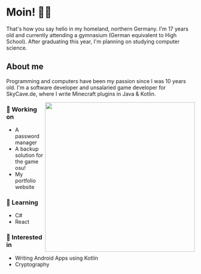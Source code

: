 # Moin! 👋🏻
That's how you say hello in my homeland, northern Germany. I'm 17 years old and currently attending a gymnasium (German equivalent to High School). After graduating this year, I'm planning on studying computer science.

## About me
Programming and computers have been my passion since I was 10 years old. I'm a software developer and unsalaried game developer for SkyCave.de, where I write Minecraft plugins in Java & Kotlin.

<img align="right" width="400px" src="https://github-readme-stats.vercel.app/api/top-langs/?username=heuerleon&layout=compact&theme=dark"/>

### 🔨 Working on
- A password manager
- A backup solution for the game osu!
- My portfolio website

### 📖 Learning
- C#
- React

### 💭 Interested in
- Writing Android Apps using Kotlin
- Cryptography
